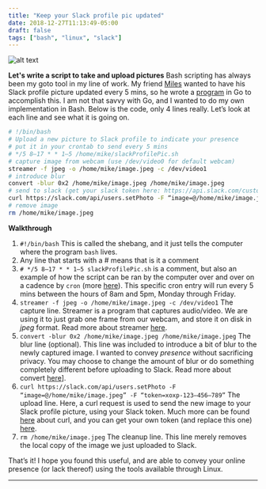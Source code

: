 ```yaml
---
title: "Keep your Slack profile pic updated"
date: 2018-12-27T11:13:49-05:00
draft: false
tags: ["bash", "linux", "slack"]
---
```

![alt text](../../images/slackBash.png "Slack + BASH")

**Let's write a script to take and upload pictures** <!--more-->
Bash scripting has always been my goto tool in my line of work. My friend [Miles](https://github.com/justmiles) wanted to have his Slack profile picture updated every 5 mins, so he wrote a [program](https://github.com/justmiles/slack-webcam) in Go to accomplish this. I am not that savvy with Go, and I wanted to do my own implementation in Bash. Below is the code, only 4 lines really. Let’s look at each line and see what it is going on.

```bash
# !/bin/bash
# Upload a new picture to Slack profile to indicate your presence
# put it in your crontab to send every 5 mins
# */5 8–17 * * 1–5 /home/mike/slackProfilePic.sh
# capture image from webcam (use /dev/video0 for default webcam)
streamer -f jpeg -o /home/mike/image.jpeg -c /dev/video1
# introduce blur
convert -blur 0x2 /home/mike/image.jpeg /home/mike/image.jpeg
# send to slack (get your slack token here: https://api.slack.com/custom-integrations/legacy-tokens)
curl https://slack.com/api/users.setPhoto -F “image=@/home/mike/image.jpeg” -F “token=xoxp-123–456–789”
# remove image
rm /home/mike/image.jpeg
```
**Walkthrough**

1. `#!/bin/bash` This is called the shebang, and it just tells the computer where the program `bash` lives.
2. Any line that starts with a # means that is it a comment
3. `# */5 8–17 * * 1–5 slackProfilePic.sh` is a comment, but also an example of how the script can be ran by the computer over and over on a cadence by `cron` (more [here](https://en.wikipedia.org/wiki/Cron)). This specific cron entry will run every 5 mins between the hours of 8am and 5pm, Monday through Friday.
4. `streamer -f jpeg -o /home/mike/image.jpeg -c /dev/video1` The capture line. Streamer is a program that captures audio/video. We are using it to just grab one frame from our webcam, and store it on disk in _jpeg_ format. Read more about streamer [here](https://linux.die.net/man/1/streamer).
5. `convert -blur 0x2 /home/mike/image.jpeg /home/mike/image.jpeg` The blur line (optional). This line was included to introduce a bit of blur to the newly captured image. I wanted to convey _presence_ without sacrificing privacy. You may choose to change the amount of blur or do something completely different before uploading to Slack. Read more about convert [here](https://imagemagick.org/script/convert.php)].
6. `curl https://slack.com/api/users.setPhoto -F “image=@/home/mike/image.jpeg” -F “token=xoxp-123–456–789”` The upload line. Here, a curl request is used to send the new image to your Slack profile picture, using your Slack token. Much more can be found [here](https://curl.haxx.se/docs/manpage.html) about curl, and you can get your own token (and replace this one) [here](https://api.slack.com/custom-integrations/legacy-tokens).
7. `rm /home/mike/image.jpeg` The cleanup line. This line merely removes the local copy of the image we just uploaded to Slack.


That’s it! I hope you found this useful, and are able to convey your online presence (or lack thereof) using the tools available through Linux.
***
